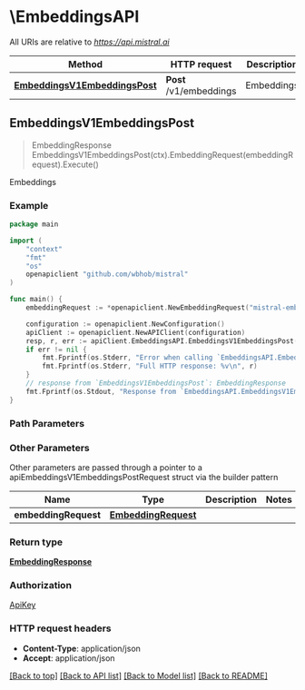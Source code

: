 # \EmbeddingsAPI

All URIs are relative to *https://api.mistral.ai*

Method | HTTP request | Description
------------- | ------------- | -------------
[**EmbeddingsV1EmbeddingsPost**](EmbeddingsAPI.md#EmbeddingsV1EmbeddingsPost) | **Post** /v1/embeddings | Embeddings



## EmbeddingsV1EmbeddingsPost

> EmbeddingResponse EmbeddingsV1EmbeddingsPost(ctx).EmbeddingRequest(embeddingRequest).Execute()

Embeddings



### Example

```go
package main

import (
	"context"
	"fmt"
	"os"
	openapiclient "github.com/wbhob/mistral"
)

func main() {
	embeddingRequest := *openapiclient.NewEmbeddingRequest("mistral-embed", *openapiclient.NewInput2()) // EmbeddingRequest | 

	configuration := openapiclient.NewConfiguration()
	apiClient := openapiclient.NewAPIClient(configuration)
	resp, r, err := apiClient.EmbeddingsAPI.EmbeddingsV1EmbeddingsPost(context.Background()).EmbeddingRequest(embeddingRequest).Execute()
	if err != nil {
		fmt.Fprintf(os.Stderr, "Error when calling `EmbeddingsAPI.EmbeddingsV1EmbeddingsPost``: %v\n", err)
		fmt.Fprintf(os.Stderr, "Full HTTP response: %v\n", r)
	}
	// response from `EmbeddingsV1EmbeddingsPost`: EmbeddingResponse
	fmt.Fprintf(os.Stdout, "Response from `EmbeddingsAPI.EmbeddingsV1EmbeddingsPost`: %v\n", resp)
}
```

### Path Parameters



### Other Parameters

Other parameters are passed through a pointer to a apiEmbeddingsV1EmbeddingsPostRequest struct via the builder pattern


Name | Type | Description  | Notes
------------- | ------------- | ------------- | -------------
 **embeddingRequest** | [**EmbeddingRequest**](EmbeddingRequest.md) |  | 

### Return type

[**EmbeddingResponse**](EmbeddingResponse.md)

### Authorization

[ApiKey](../README.md#ApiKey)

### HTTP request headers

- **Content-Type**: application/json
- **Accept**: application/json

[[Back to top]](#) [[Back to API list]](../README.md#documentation-for-api-endpoints)
[[Back to Model list]](../README.md#documentation-for-models)
[[Back to README]](../README.md)

